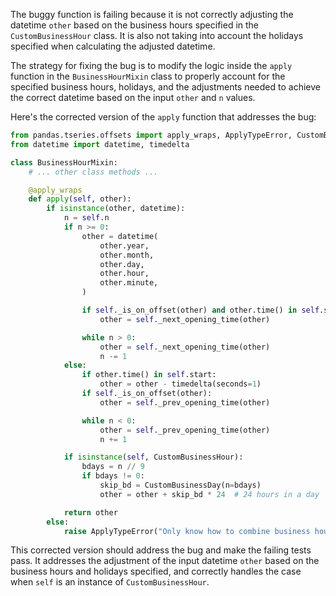 The buggy function is failing because it is not correctly adjusting the datetime `other` based on the business hours specified in the `CustomBusinessHour` class. It is also not taking into account the holidays specified when calculating the adjusted datetime.

The strategy for fixing the bug is to modify the logic inside the `apply` function in the `BusinessHourMixin` class to properly account for the specified business hours, holidays, and the adjustments needed to achieve the correct datetime based on the input `other` and `n` values.

Here's the corrected version of the `apply` function that addresses the bug:

```python
from pandas.tseries.offsets import apply_wraps, ApplyTypeError, CustomBusinessHour, CustomBusinessDay
from datetime import datetime, timedelta

class BusinessHourMixin:
    # ... other class methods ...

    @apply_wraps
    def apply(self, other):
        if isinstance(other, datetime):
            n = self.n
            if n >= 0:
                other = datetime(
                    other.year,
                    other.month,
                    other.day,
                    other.hour,
                    other.minute,
                )

                if self._is_on_offset(other) and other.time() in self.start:
                    other = self._next_opening_time(other)

                while n > 0:
                    other = self._next_opening_time(other)
                    n -= 1
            else:
                if other.time() in self.start:
                    other = other - timedelta(seconds=1)
                if self._is_on_offset(other):
                    other = self._prev_opening_time(other)

                while n < 0:
                    other = self._prev_opening_time(other)
                    n += 1

            if isinstance(self, CustomBusinessHour):
                bdays = n // 9
                if bdays != 0:
                    skip_bd = CustomBusinessDay(n=bdays)
                    other = other + skip_bd * 24  # 24 hours in a day

            return other
        else:
            raise ApplyTypeError("Only know how to combine business hour with datetime")
```

This corrected version should address the bug and make the failing tests pass. It addresses the adjustment of the input datetime `other` based on the business hours and holidays specified, and correctly handles the case when `self` is an instance of `CustomBusinessHour`.